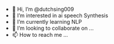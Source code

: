 - 👋 Hi, I’m @dutchsing009
- 👀 I’m interested in ai speech Synthesis
- 🌱 I’m currently learning NLP
- 💞️ I’m looking to collaborate on ...
- 📫 How to reach me ...

<!---
dutchsing009/dutchsing009 is a ✨ special ✨ repository because its `README.md` (this file) appears on your GitHub profile.
You can click the Preview link to take a look at your changes.
--->
